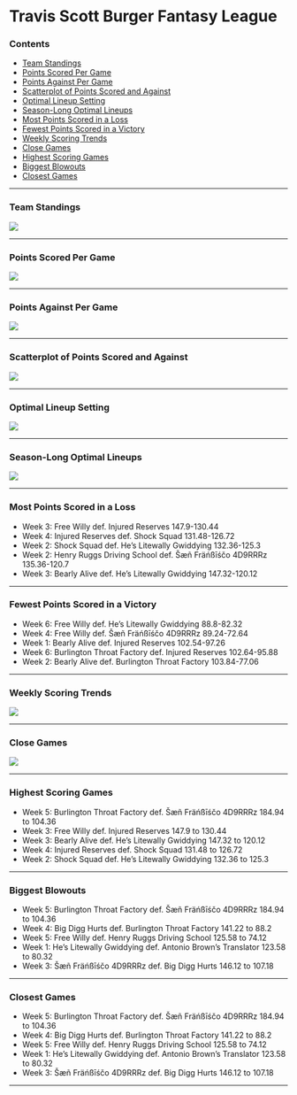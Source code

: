Travis Scott Burger Fantasy League
================

### Contents

- [Team Standings](#team-standings)
- [Points Scored Per Game](#points-scored-per-game)
- [Points Against Per Game](#points-against-per-game)
- [Scatterplot of Points Scored and
  Against](#scatterplot-of-points-scored-and-against)
- [Optimal Lineup Setting](#optimal-lineup-setting)
- [Season-Long Optimal Lineups](#season-long-optimal-lineups)
- [Most Points Scored in a Loss](#most-points-scored-in-a-loss)
- [Fewest Points Scored in a
  Victory](#fewest-points-scored-in-a-victory)
- [Weekly Scoring Trends](#weekly-scoring-trends)
- [Close Games](#close-games)
- [Highest Scoring Games](#highest-scoring-games)
- [Biggest Blowouts](#biggest-blowouts)
- [Closest Games](#closest-games)

------------------------------------------------------------------------

### Team Standings

![](README_files/figure-gfm/unnamed-chunk-2-1.png)<!-- -->

------------------------------------------------------------------------

### Points Scored Per Game

![](README_files/figure-gfm/unnamed-chunk-3-1.png)<!-- -->

------------------------------------------------------------------------

### Points Against Per Game

![](README_files/figure-gfm/unnamed-chunk-4-1.png)<!-- -->

------------------------------------------------------------------------

### Scatterplot of Points Scored and Against

![](README_files/figure-gfm/unnamed-chunk-5-1.png)<!-- -->

------------------------------------------------------------------------

### Optimal Lineup Setting

![](README_files/figure-gfm/unnamed-chunk-6-1.png)<!-- -->

------------------------------------------------------------------------

### Season-Long Optimal Lineups

![](README_files/figure-gfm/unnamed-chunk-7-1.png)<!-- -->

------------------------------------------------------------------------

### Most Points Scored in a Loss

- Week 3: Free Willy def. Injured Reserves 147.9-130.44
- Week 4: Injured Reserves def. Shock Squad 131.48-126.72
- Week 2: Shock Squad def. He’s Litewally Gwiddying 132.36-125.3
- Week 2: Henry Ruggs Driving School def. Šæñ Fräńßīśčo 4D9RRRz
  135.36-120.7
- Week 3: Bearly Alive def. He’s Litewally Gwiddying 147.32-120.12

------------------------------------------------------------------------

### Fewest Points Scored in a Victory

- Week 6: Free Willy def. He’s Litewally Gwiddying 88.8-82.32
- Week 4: Free Willy def. Šæñ Fräńßīśčo 4D9RRRz 89.24-72.64
- Week 1: Bearly Alive def. Injured Reserves 102.54-97.26
- Week 6: Burlington Throat Factory def. Injured Reserves 102.64-95.88
- Week 2: Bearly Alive def. Burlington Throat Factory 103.84-77.06

------------------------------------------------------------------------

### Weekly Scoring Trends

![](README_files/figure-gfm/unnamed-chunk-10-1.png)<!-- -->

------------------------------------------------------------------------

### Close Games

![](README_files/figure-gfm/unnamed-chunk-11-1.png)<!-- -->

------------------------------------------------------------------------

### Highest Scoring Games

- Week 5: Burlington Throat Factory def. Šæñ Fräńßīśčo 4D9RRRz 184.94 to
  104.36
- Week 3: Free Willy def. Injured Reserves 147.9 to 130.44
- Week 3: Bearly Alive def. He’s Litewally Gwiddying 147.32 to 120.12
- Week 4: Injured Reserves def. Shock Squad 131.48 to 126.72
- Week 2: Shock Squad def. He’s Litewally Gwiddying 132.36 to 125.3

------------------------------------------------------------------------

### Biggest Blowouts

- Week 5: Burlington Throat Factory def. Šæñ Fräńßīśčo 4D9RRRz 184.94 to
  104.36
- Week 4: Big Digg Hurts def. Burlington Throat Factory 141.22 to 88.2
- Week 5: Free Willy def. Henry Ruggs Driving School 125.58 to 74.12
- Week 1: He’s Litewally Gwiddying def. Antonio Brown’s Translator
  123.58 to 80.32
- Week 3: Šæñ Fräńßīśčo 4D9RRRz def. Big Digg Hurts 146.12 to 107.18

------------------------------------------------------------------------

### Closest Games

- Week 5: Burlington Throat Factory def. Šæñ Fräńßīśčo 4D9RRRz 184.94 to
  104.36
- Week 4: Big Digg Hurts def. Burlington Throat Factory 141.22 to 88.2
- Week 5: Free Willy def. Henry Ruggs Driving School 125.58 to 74.12
- Week 1: He’s Litewally Gwiddying def. Antonio Brown’s Translator
  123.58 to 80.32
- Week 3: Šæñ Fräńßīśčo 4D9RRRz def. Big Digg Hurts 146.12 to 107.18

------------------------------------------------------------------------
